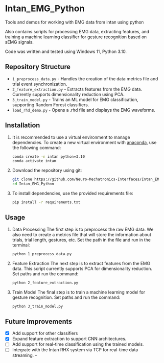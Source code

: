 # Intan_EMG_Python
Tools and demos for working with EMG data from intan using python 

Also contains scripts for processing EMG data, extracting features, and training a machine learning classifier for gesture recognition based on sEMG signals.

Code was written and tested using Windows 11, Python 3.10.

## Repository Structure

* `1_preprocess_data.py` - Handles the creation of the data metrics file and trial event synchronization.
* `2_feature_extraction.py` - Extracts features from the EMG data. Currently supports dimensionality reduction using PCA.
* `3_train_model.py` - Trains an ML model for EMG classification, supporting Random Forest classifiers.
* `load_rhd_demo.py` - Opens a .rhd file and displays the EMG waveforms.

## Installation
1. It is recommended to use a virtual environment to manage dependencies. To create a new virtual environment with [anaconda](https://www.anaconda.com/products/individual), use the following command:

   ```bash
   conda create -n intan python=3.10
   conda activate intan
   ```
2. Download the repository using git:
   ```bash
   git clone https://github.com/Neuro-Mechatronics-Interfaces/Intan_EMG_Python.git
   cd Intan_EMG_Python
   ```
3. To install dependencies, use the provided requirements file:
   ```bash
   pip install -r requirements.txt
   ```
## Usage
1. Data Processing
    The first step is to preprocess the raw EMG data. We also need to create a metrics file that will store the information about trials, trial length, gestures, etc. Set the path in the file and run in the terminal:
    ```bash
    python 1_preprocess_data.py
    ```
2. Feature Extraction
    The next step is to extract features from the EMG data. This script currently supports PCA for dimensionality reduction. Set paths and run the command:
    ```bash
    python 2_feature_extraction.py
    ```
3. Train Model
    The final step is to train a machine learning model for gesture recognition. Set paths and run the command:
    ```bash
    python 3_train_model.py
    ```
   

## Future Improvements
 - [x] Add support for other classifiers
 - [x] Expand feature extraction to support CNN architectures.
 - [ ] Add support for real-time classification using the trained models.
 - [ ] Integrate with the Intan RHX system via TCP for real-time data streaming. - 
